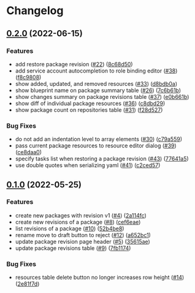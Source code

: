 # Changelog

## [0.2.0](https://github.com/GoogleContainerTools/kpt-backstage-plugins/compare/backstage-plugin-cad-v0.1.0...backstage-plugin-cad-v0.2.0) (2022-06-15)


### Features

* add restore package revision ([#22](https://github.com/GoogleContainerTools/kpt-backstage-plugins/issues/22)) ([8c68d50](https://github.com/GoogleContainerTools/kpt-backstage-plugins/commit/8c68d508974e1c54b08dbfa1f9d4d3d909ced11d))
* add service account autocompletion to role binding editor ([#38](https://github.com/GoogleContainerTools/kpt-backstage-plugins/issues/38)) ([f8c9808](https://github.com/GoogleContainerTools/kpt-backstage-plugins/commit/f8c9808ef4aac4dd24ee3746cbaa61df41916d67))
* show added, updated, and removed resources ([#33](https://github.com/GoogleContainerTools/kpt-backstage-plugins/issues/33)) ([d8bdb0a](https://github.com/GoogleContainerTools/kpt-backstage-plugins/commit/d8bdb0ab244dfce7538bc3e692eb867ae9069c58))
* show blueprint name on package summary table ([#26](https://github.com/GoogleContainerTools/kpt-backstage-plugins/issues/26)) ([7c6b61b](https://github.com/GoogleContainerTools/kpt-backstage-plugins/commit/7c6b61b49a880fd127e186f05bd775c88efbf4f7))
* show changes summary on package revisions table ([#37](https://github.com/GoogleContainerTools/kpt-backstage-plugins/issues/37)) ([e0b661b](https://github.com/GoogleContainerTools/kpt-backstage-plugins/commit/e0b661bc0c6d282a35bcf9d0fe2ff908a142d7eb))
* show diff of individual package resources ([#36](https://github.com/GoogleContainerTools/kpt-backstage-plugins/issues/36)) ([c8dbd29](https://github.com/GoogleContainerTools/kpt-backstage-plugins/commit/c8dbd293737f96d40ad4e24c0e43bcd75014a4ff))
* show package count on repositories table ([#31](https://github.com/GoogleContainerTools/kpt-backstage-plugins/issues/31)) ([f28d527](https://github.com/GoogleContainerTools/kpt-backstage-plugins/commit/f28d527547b11a7b4b40dbdbcdea518265a9cc72))


### Bug Fixes

* do not add an indentation level to array elements ([#30](https://github.com/GoogleContainerTools/kpt-backstage-plugins/issues/30)) ([c79a559](https://github.com/GoogleContainerTools/kpt-backstage-plugins/commit/c79a5593546591072434fbb2d64e2f4d0dc0b813))
* pass current package resources to resource editor dialog ([#39](https://github.com/GoogleContainerTools/kpt-backstage-plugins/issues/39)) ([ce8daa0](https://github.com/GoogleContainerTools/kpt-backstage-plugins/commit/ce8daa02599c9cb67f75414a552618a684a9c852))
* specify tasks list when restoring a package revision ([#43](https://github.com/GoogleContainerTools/kpt-backstage-plugins/issues/43)) ([77641a5](https://github.com/GoogleContainerTools/kpt-backstage-plugins/commit/77641a517b25f96f1ed5e76f98c25d25049e7c25))
* use double quotes when serializing yaml ([#41](https://github.com/GoogleContainerTools/kpt-backstage-plugins/issues/41)) ([c2ced57](https://github.com/GoogleContainerTools/kpt-backstage-plugins/commit/c2ced5753a695a983607db0ed6feb123c7bc1f09))

## [0.1.0](https://github.com/GoogleContainerTools/kpt-backstage-plugins/compare/backstage-plugin-cad-v0.0.0...backstage-plugin-cad-v0.1.0) (2022-05-25)


### Features

* create new packages with revision v1 ([#4](https://github.com/GoogleContainerTools/kpt-backstage-plugins/issues/4)) ([2a114fc](https://github.com/GoogleContainerTools/kpt-backstage-plugins/commit/2a114fc6ad8642c96fc629cc8b079473d674ef3a))
* create new revisions of a package ([#8](https://github.com/GoogleContainerTools/kpt-backstage-plugins/issues/8)) ([cef6eae](https://github.com/GoogleContainerTools/kpt-backstage-plugins/commit/cef6eaef4585646bcdd02bd1ce047ba3cb35840e))
* list revisions of a package ([#10](https://github.com/GoogleContainerTools/kpt-backstage-plugins/issues/10)) ([52b4be8](https://github.com/GoogleContainerTools/kpt-backstage-plugins/commit/52b4be862e18a9deb3b6b8091806efa79a15b9fa))
* rename move to draft button to reject ([#12](https://github.com/GoogleContainerTools/kpt-backstage-plugins/issues/12)) ([a652bc1](https://github.com/GoogleContainerTools/kpt-backstage-plugins/commit/a652bc136f30649581f4eda653500c1d2dbe461d))
* update package revision page header ([#5](https://github.com/GoogleContainerTools/kpt-backstage-plugins/issues/5)) ([35615ae](https://github.com/GoogleContainerTools/kpt-backstage-plugins/commit/35615ae50468dc050407e3aa92d7b90eac113621))
* update package revisions table ([#9](https://github.com/GoogleContainerTools/kpt-backstage-plugins/issues/9)) ([7fb1174](https://github.com/GoogleContainerTools/kpt-backstage-plugins/commit/7fb11749579a95a0ab58effe684ae75c1f4f469a))


### Bug Fixes

* resources table delete button no longer increases row height ([#14](https://github.com/GoogleContainerTools/kpt-backstage-plugins/issues/14)) ([2e81f7d](https://github.com/GoogleContainerTools/kpt-backstage-plugins/commit/2e81f7dd44485cd602fffad2638d70832d1e4ee9))
